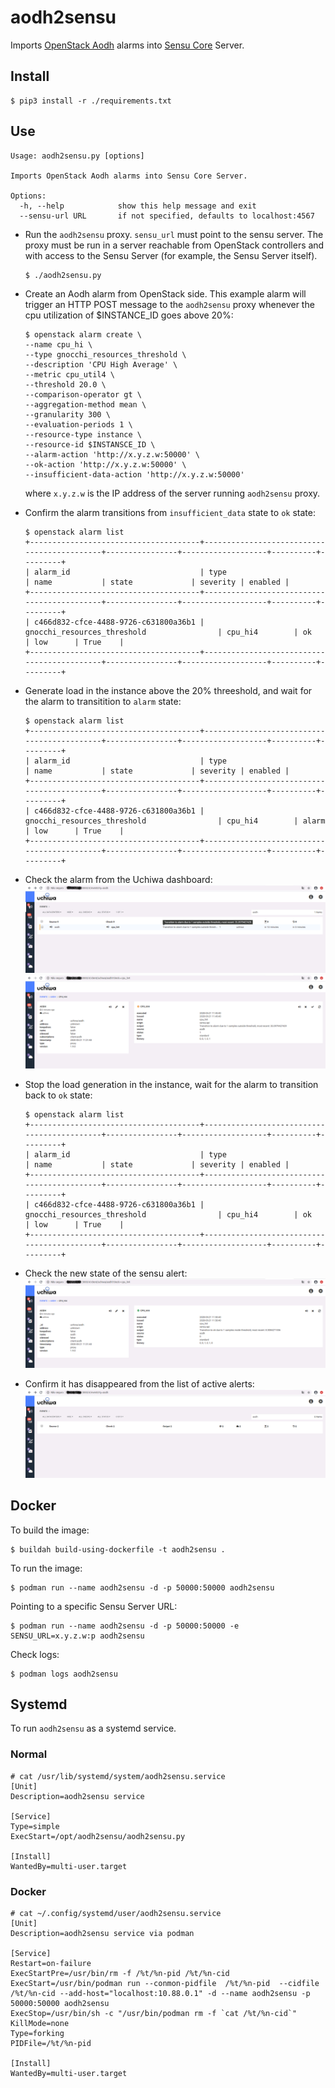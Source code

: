 # aodh2sensu

Imports [OpenStack Aodh](https://docs.openstack.org/aodh/latest/) alarms into [Sensu Core](https://docs.sensu.io/sensu-core/latest/) Server.

## Install

```
$ pip3 install -r ./requirements.txt
```

## Use

```
Usage: aodh2sensu.py [options]

Imports OpenStack Aodh alarms into Sensu Core Server.

Options:
  -h, --help            show this help message and exit
  --sensu-url URL       if not specified, defaults to localhost:4567
```

- Run the `aodh2sensu` proxy. `sensu_url` must point to the sensu server. The proxy must be run in a server reachable from OpenStack controllers and with access to the Sensu Server (for example, the Sensu Server itself).

   ```
   $ ./aodh2sensu.py
   ```

- Create an Aodh alarm from OpenStack side. This example alarm will trigger an HTTP POST message to the `aodh2sensu` proxy whenever the cpu utilization of $INSTANCE_ID goes above 20%:
   ```
   $ openstack alarm create \
   --name cpu_hi \
   --type gnocchi_resources_threshold \
   --description 'CPU High Average' \
   --metric cpu_util4 \
   --threshold 20.0 \
   --comparison-operator gt \
   --aggregation-method mean \
   --granularity 300 \
   --evaluation-periods 1 \
   --resource-type instance \
   --resource-id $INSTANSCE_ID \
   --alarm-action 'http://x.y.z.w:50000' \
   --ok-action 'http://x.y.z.w:50000' \
   --insufficient-data-action 'http://x.y.z.w:50000'
   ```
   where `x.y.z.w` is the IP address of the server running `aodh2sensu` proxy.

- Confirm the alarm transitions from `insufficient_data` state to `ok` state:
   ```
   $ openstack alarm list
   +--------------------------------------+--------------------------------------------+----------------+-------------------+----------+---------+
   | alarm_id                             | type                                       | name           | state             | severity | enabled |
   +--------------------------------------+--------------------------------------------+----------------+-------------------+----------+---------+
   | c466d832-cfce-4488-9726-c631800a36b1 | gnocchi_resources_threshold                | cpu_hi4        | ok                | low      | True    |
   +--------------------------------------+--------------------------------------------+----------------+-------------------+----------+---------+
   ```
   
- Generate load in the instance above the 20% threeshold, and wait for the alarm to transitition to `alarm` state:
   ```
   $ openstack alarm list
   +--------------------------------------+--------------------------------------------+----------------+-------------------+----------+---------+
   | alarm_id                             | type                                       | name           | state             | severity | enabled |
   +--------------------------------------+--------------------------------------------+----------------+-------------------+----------+---------+
   | c466d832-cfce-4488-9726-c631800a36b1 | gnocchi_resources_threshold                | cpu_hi4        | alarm             | low      | True    |
   +--------------------------------------+--------------------------------------------+----------------+-------------------+----------+---------+
   ```

- Check the alarm from the Uchiwa dashboard:
![Screenshot 1 of the Uchiwa dashboard](https://github.com/josecastillolema/aodh2sensu/blob/master/doc/img/screenshot1.png)
![Screenshot 2 of the Uchiwa dashboard](https://github.com/josecastillolema/aodh2sensu/blob/master/doc/img/screenshot2.png)


- Stop the load generation in the instance, wait for the alarm to transition back to `ok` state:
   ```
   $ openstack alarm list
   +--------------------------------------+--------------------------------------------+----------------+-------------------+----------+---------+
   | alarm_id                             | type                                       | name           | state             | severity | enabled |
   +--------------------------------------+--------------------------------------------+----------------+-------------------+----------+---------+
   | c466d832-cfce-4488-9726-c631800a36b1 | gnocchi_resources_threshold                | cpu_hi4        | ok                | low      | True    |
   +--------------------------------------+--------------------------------------------+----------------+-------------------+----------+---------+
   ```

- Check the new state of the sensu alert:
![Screenshot 3 of the Uchiwa dashboard](https://github.com/josecastillolema/aodh2sensu/blob/master/doc/img/screenshot3.png)

- Confirm it has disappeared from the list of active alerts:
![Screenshot 4 of the Uchiwa dashboard](https://github.com/josecastillolema/aodh2sensu/blob/master/doc/img/screenshot4.png)


## Docker
To build the image:

```
$ buildah build-using-dockerfile -t aodh2sensu .
```

To run the image:

```
$ podman run --name aodh2sensu -d -p 50000:50000 aodh2sensu
```

Pointing to a specific Sensu Server URL:

```
$ podman run --name aodh2sensu -d -p 50000:50000 -e SENSU_URL=x.y.z.w:p aodh2sensu
```

Check logs:
```
$ podman logs aodh2sensu
```

## Systemd

To run `aodh2sensu` as a systemd service.

### Normal
```
# cat /usr/lib/systemd/system/aodh2sensu.service
[Unit]
Description=aodh2sensu service

[Service]
Type=simple
ExecStart=/opt/aodh2sensu/aodh2sensu.py

[Install]
WantedBy=multi-user.target
```

### Docker
```
# cat ~/.config/systemd/user/aodh2sensu.service 
[Unit]
Description=aodh2sensu service via podman

[Service]
Restart=on-failure
ExecStartPre=/usr/bin/rm -f /%t/%n-pid /%t/%n-cid
ExecStart=/usr/bin/podman run --conmon-pidfile  /%t/%n-pid  --cidfile /%t/%n-cid --add-host="localhost:10.88.0.1" -d --name aodh2sensu -p 50000:50000 aodh2sensu
ExecStop=/usr/bin/sh -c "/usr/bin/podman rm -f `cat /%t/%n-cid`"
KillMode=none
Type=forking
PIDFile=/%t/%n-pid

[Install]
WantedBy=multi-user.target

```
